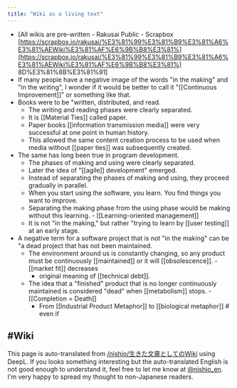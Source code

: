 ```yaml
---
title: "Wiki as a living text"
---
```


- [All wikis are pre-written - Rakusai Public - Scrapbox [https://scrapbox.io/rakusai/%E3%81%99%E3%81%B9%E3%81%A6%E3%81%AEWiki%E3%81%AF%E6%9B%B8%E3%81%](https://scrapbox.io/rakusai/%E3%81%99%E3%81%B9%E3%81%A6%E3%81%AEWiki%E3%81%AF%E6%9B%B8%E3%81%) 8D%E3%81%8B%E3%81%91]
- If many people have a negative image of the words "in the making" and "in the writing", I wonder if it would be better to call it "[[Continuous Improvement]]" or something like that.
- Books were to be "written, distributed, and read.
    - The writing and reading phases were clearly separated.
    - It is [[Material Ties]] called paper.
    - Paper books [[information transmission media]] were very successful at one point in human history.
    - This allowed the same content creation process to be used when media without [[paper ties]] was subsequently created.
- The same has long been true in program development.
    - The phases of making and using were clearly separated.
    - Later the idea of "[[agile]] development" emerged.
    - Instead of separating the phases of making and using, they proceed gradually in parallel.
    - When you start using the software, you learn. You find things you want to improve.
    - Separating the making phase from the using phase would be making without this learning.
            - [[Learning-oriented management]]
    - It is not "in the making," but rather "trying to learn by [[user testing]] at an early stage.
- A negative term for a software project that is not "in the making" can be "a dead project that has not been maintained.
    - The environment around us is constantly changing, so any product must be continuously [[maintained]] or it will [[obsolescence]].
            - [[market fit]] decreases
        - original meaning of [[technical debt]].
    - The idea that a "finished" product that is no longer continuously maintained is considered "dead" when [[metabolism]] stops.
            - [[Completion = Death]]
        - From [[Industrial Product Metaphor]] to [[biological metaphor]] # even if

#Wiki
---
This page is auto-translated from [/nishio/生きた文章としてのWiki](https://scrapbox.io/nishio/生きた文章としてのWiki) using DeepL. If you looks something interesting but the auto-translated English is not good enough to understand it, feel free to let me know at [@nishio_en](https://twitter.com/nishio_en). I'm very happy to spread my thought to non-Japanese readers.